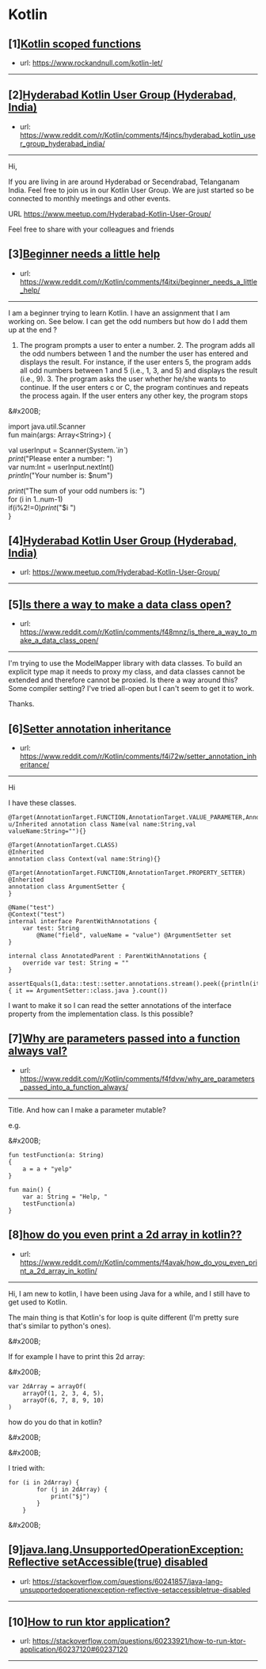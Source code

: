 # Kotlin
## [1][Kotlin scoped functions](https://www.reddit.com/r/Kotlin/comments/f4ec6n/kotlin_scoped_functions/)
- url: https://www.rockandnull.com/kotlin-let/
---

## [2][Hyderabad Kotlin User Group (Hyderabad, India)](https://www.reddit.com/r/Kotlin/comments/f4jncs/hyderabad_kotlin_user_group_hyderabad_india/)
- url: https://www.reddit.com/r/Kotlin/comments/f4jncs/hyderabad_kotlin_user_group_hyderabad_india/
---
Hi,

If you are living in are around  Hyderabad or Secendrabad, Telanganam India. Feel free to join us in our Kotlin User Group. We are just started so be connected to monthly meetings and other events. 

URL https://www.meetup.com/Hyderabad-Kotlin-User-Group/

Feel free to share with your colleagues and friends
## [3][Beginner needs a little help](https://www.reddit.com/r/Kotlin/comments/f4itxi/beginner_needs_a_little_help/)
- url: https://www.reddit.com/r/Kotlin/comments/f4itxi/beginner_needs_a_little_help/
---
I am a beginner trying to learn Kotlin. I have an assignment that I am working on. See below.  I can get the odd numbers but how do I add them up at the end ? 

 1. The program prompts a user to enter a number. 2. The program adds all the odd numbers between 1 and the number the user has entered and displays the result. For instance, if the user enters 5, the program adds all odd numbers between 1 and 5 (i.e., 1, 3, and 5) and displays the result (i.e., 9). 3. The program asks the user whether he/she wants to continue. If the user enters c or C, the program continues and repeats the process again. If the user enters any other key, the program stops 

&amp;#x200B;

import java.util.Scanner  
fun main(args: Array&lt;String&gt;) {  


val userInput = Scanner(System.*\`in\`*)  
 *print*("Please enter a number: ")  
 var num:Int = userInput.nextInt()  
 *println*("Your number is: $num")  


*print*("The sum of your odd numbers is: ")  
 for (i in 1..num-1)  
 if(i%2!=0)*print*("$i ")  
}
## [4][Hyderabad Kotlin User Group (Hyderabad, India)](https://www.reddit.com/r/Kotlin/comments/f4jnvq/hyderabad_kotlin_user_group_hyderabad_india/)
- url: https://www.meetup.com/Hyderabad-Kotlin-User-Group/
---

## [5][Is there a way to make a data class open?](https://www.reddit.com/r/Kotlin/comments/f48mnz/is_there_a_way_to_make_a_data_class_open/)
- url: https://www.reddit.com/r/Kotlin/comments/f48mnz/is_there_a_way_to_make_a_data_class_open/
---
I'm trying to use the ModelMapper library with data classes. To build an explicit type map it needs to proxy my class, and data classes cannot be extended and therefore cannot be proxied. Is there a way around this? Some compiler setting? I've tried all-open but I can't seem to get it to work.

Thanks.
## [6][Setter annotation inheritance](https://www.reddit.com/r/Kotlin/comments/f4i72w/setter_annotation_inheritance/)
- url: https://www.reddit.com/r/Kotlin/comments/f4i72w/setter_annotation_inheritance/
---
Hi

I have these classes.

    @Target(AnnotationTarget.FUNCTION,AnnotationTarget.VALUE_PARAMETER,AnnotationTarget.CLASS,AnnotationTarget.FIELD,AnnotationTarget.PROPERTY_SETTER) u/Inherited annotation class Name(val name:String,val valueName:String=""){}
    
    @Target(AnnotationTarget.CLASS)
    @Inherited
    annotation class Context(val name:String){}
    
    @Target(AnnotationTarget.FUNCTION,AnnotationTarget.PROPERTY_SETTER)
    @Inherited
    annotation class ArgumentSetter {
    }
    
    @Name("test")
    @Context("test")
    internal interface ParentWithAnnotations {
        var test: String
            @Name("field", valueName = "value") @ArgumentSetter set
    }
    
    internal class AnnotatedParent : ParentWithAnnotations {
        override var test: String = ""
    }
    
    assertEquals(1,data::test::setter.annotations.stream().peek({println(it)}).filter { it == ArgumentSetter::class.java }.count())

I want to make it so I can read the setter annotations of the interface property from the implementation class. Is this possible?
## [7][Why are parameters passed into a function always val?](https://www.reddit.com/r/Kotlin/comments/f4fdvw/why_are_parameters_passed_into_a_function_always/)
- url: https://www.reddit.com/r/Kotlin/comments/f4fdvw/why_are_parameters_passed_into_a_function_always/
---
Title. And how can I make a parameter mutable?

e.g. 

&amp;#x200B;

    fun testFunction(a: String)
    {
        a = a + "yelp"
    }
    
    fun main() {
        var a: String = "Help, "
        testFunction(a)
    }
## [8][how do you even print a 2d array in kotlin??](https://www.reddit.com/r/Kotlin/comments/f4avak/how_do_you_even_print_a_2d_array_in_kotlin/)
- url: https://www.reddit.com/r/Kotlin/comments/f4avak/how_do_you_even_print_a_2d_array_in_kotlin/
---
Hi, I am new to kotlin, I have been using Java for a while, and I still have to get used to Kotlin.

The main thing is that Kotlin's for loop is quite different (I'm pretty sure that's similar to python's ones).

&amp;#x200B;

If for example I have to print this 2d array:

&amp;#x200B;

    var 2dArray = arrayOf(
        arrayOf(1, 2, 3, 4, 5),
        arrayOf(6, 7, 8, 9, 10)
    )

how do you do that in kotlin?

&amp;#x200B;

&amp;#x200B;

I tried with:

    for (i in 2dArray) {
            for (j in 2dArray) {
                print("$j")
            }
        }

&amp;#x200B;
## [9][java.lang.UnsupportedOperationException: Reflective setAccessible(true) disabled](https://www.reddit.com/r/Kotlin/comments/f4dfrx/javalangunsupportedoperationexception_reflective/)
- url: https://stackoverflow.com/questions/60241857/java-lang-unsupportedoperationexception-reflective-setaccessibletrue-disabled
---

## [10][How to run ktor application?](https://www.reddit.com/r/Kotlin/comments/f47a4r/how_to_run_ktor_application/)
- url: https://stackoverflow.com/questions/60233921/how-to-run-ktor-application/60237120#60237120
---

